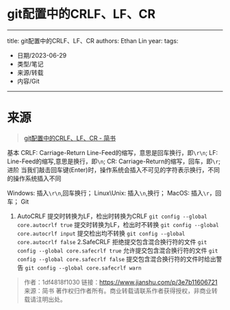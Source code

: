 # git配置中的CRLF、LF、CR


---
title: git配置中的CRLF、LF、CR
authors: Ethan Lin
year:
tags:
  - 日期/2023-06-29 
  - 类型/笔记 
  - 来源/转载 
  - 内容/Git 
---







# 来源

> [git配置中的CRLF、LF、CR - 简书](https://www.jianshu.com/p/3e7b11606721)



基本
CRLF: Carriage-Return Line-Feed的缩写，意思是回车换行，即`\r\n`;
LF: Line-Feed的缩写,意思是换行，即`\n`;
CR: Carriage-Return的缩写，回车，即`\r`;
进阶
当我们敲击回车键(Enter)时，操作系统会插入不可见的字符表示换行，不同的操作系统插入不同

Windows: 插入`\r\n`,回车换行；
Linux\Unix: 插入`\n`,换行；
MacOS: 插入`\r`，回车；
Git
1. AutoCRLF
提交时转换为LF，检出时转换为CRLF
`git config --global core.autocrlf true`
提交时转换为LF，检出时不转换
`git config --global core.autocrlf input`
提交检出均不转换
`git config --global core.autocrlf false`
2.SafeCRLF
拒绝提交包含混合换行符的文件
`git config --global core.safecrlf true`
允许提交包含混合换行符的文件
`git config --global core.safecrlf false`
提交包含混合换行符的文件时给出警告
`git config --global core.safecrlf warn`

> 作者：1df4818f1030
> 链接：https://www.jianshu.com/p/3e7b11606721
> 来源：简书
> 著作权归作者所有。商业转载请联系作者获得授权，非商业转载请注明出处。